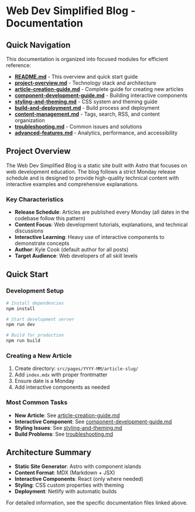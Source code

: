 # Web Dev Simplified Blog - Documentation

## Quick Navigation

This documentation is organized into focused modules for efficient reference:

- **[README.md](README.md)** - This overview and quick start guide
- **[project-overview.md](project-overview.md)** - Technology stack and architecture
- **[article-creation-guide.md](article-creation-guide.md)** - Complete guide for creating new articles
- **[component-development-guide.md](component-development-guide.md)** - Building interactive components
- **[styling-and-theming.md](styling-and-theming.md)** - CSS system and theming guide
- **[build-and-deployment.md](build-and-deployment.md)** - Build process and deployment
- **[content-management.md](content-management.md)** - Tags, search, RSS, and content organization
- **[troubleshooting.md](troubleshooting.md)** - Common issues and solutions
- **[advanced-features.md](advanced-features.md)** - Analytics, performance, and accessibility

## Project Overview

The Web Dev Simplified Blog is a static site built with Astro that focuses on web development education. The blog follows a strict Monday release schedule and is designed to provide high-quality technical content with interactive examples and comprehensive explanations.

### Key Characteristics

- **Release Schedule**: Articles are published every Monday (all dates in the codebase follow this pattern)
- **Content Focus**: Web development tutorials, explanations, and technical discussions
- **Interactive Learning**: Heavy use of interactive components to demonstrate concepts
- **Author**: Kyle Cook (default author for all posts)
- **Target Audience**: Web developers of all skill levels

## Quick Start

### Development Setup

```bash
# Install dependencies
npm install

# Start development server
npm run dev

# Build for production
npm run build
```

### Creating a New Article

1. Create directory: `src/pages/YYYY-MM/article-slug/`
2. Add `index.mdx` with proper frontmatter
3. Ensure date is a Monday
4. Add interactive components as needed

### Most Common Tasks

- **New Article**: See [article-creation-guide.md](article-creation-guide.md)
- **Interactive Component**: See [component-development-guide.md](component-development-guide.md)
- **Styling Issues**: See [styling-and-theming.md](styling-and-theming.md)
- **Build Problems**: See [troubleshooting.md](troubleshooting.md)

## Architecture Summary

- **Static Site Generator**: Astro with component islands
- **Content Format**: MDX (Markdown + JSX)
- **Interactive Components**: React (only where needed)
- **Styling**: CSS custom properties with theming
- **Deployment**: Netlify with automatic builds

For detailed information, see the specific documentation files linked above.
